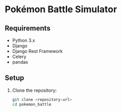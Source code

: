 # Pokémon Battle Simulator

## Requirements

- Python 3.x
- Django
- Django Rest Framework
- Celery
- pandas

## Setup

1. Clone the repository:
   ```bash
   git clone <repository-url>
   cd pokemon_battle
